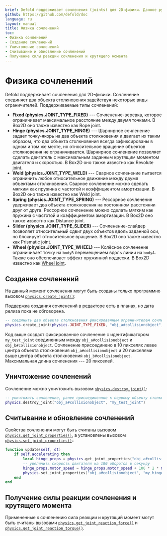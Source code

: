 ```yaml
---
brief: Defold поддерживает сочленения (joints) для 2D-физики. Данное руководство объясняет как создавать и работать с сочленениями.
github: https://github.com/defold/doc
language: ru
layout: manual
title: Физика сочленений
toc:
- Физика сочленений
- Создание сочленений
- Уничтожение сочленений
- Считывание и обновление сочленений
- Получение силы реакции сочленения и крутящего момента
---
```


# Физика сочленений

Defold поддерживает сочленения для 2D-физики. Сочленение соединяет два объекта столкновения задействуя некоторые виды ограничителей. Поддерживаемые типы сочленений:

* **Fixed (physics.JOINT_TYPE_FIXED)** --- Сочленение-веревка, которое ограничивает максимальное расстояние между двумя точками. В Box2D оно также известно как Rope joint.
* **Hinge (physics.JOINT_TYPE_HINGE)** --- Шарнирное сочленение задает точку-якорь на два объекта столкновения и двигает их таким образом, что два объекта столкновения всегда зафиксированы в одном и том же месте, но относительное вращение объектов столкновения не ограничивается. Шарнирное сочленение позволяет сделать двигатель с максимальным заданным крутящим моментом двигателя и скоростью. В Box2D оно также известно как Revolute joint.
* **Weld (physics.JOINT_TYPE_WELD)** --- Сварное сочленение пытается ограничить любое относительное движение между двумя объектами столкновения. Сварное сочленение можно сделать мягким как пружина с частотой и коэффициентом амортизации. В Box2D оно также известно как Weld joint.
* **Spring (physics.JOINT_TYPE_SPRING)** --- Рессорное сочленение удерживает два объекта столкновения на постоянном расстоянии друг от друга. Рессорное сочленение можно сделать мягким как пружина с частотой и коэффициентом амортизации. В Box2D оно также известно как Distance joint.
* **Slider (physics.JOINT_TYPE_SLIDER)** --- Сочленение-слайдер позволяет относительный сдвиг двух объектов вдоль заданной оси, но блокирует относительное вращение. В Box2D оно также известно как Prismatic joint.
* **Wheel (physics.JOINT_TYPE_WHEEL)** --- Колёсное сочленение ограничивает точку на `bodyB` перемещением вдоль линии на `bodyA`. Также оно обеспечивает эффект пружинной подвески. В Box2D известно как [Wheel joint](https://box2d.org/documentation/group__wheel__joint.html#details).

## Создание сочленений

На данный момент сочленения могут быть созданы только программно вызовом [`physics.create_joint()`](/ref/physics/#physics.create_joint:joint_type-collisionobject_a-joint_id-position_a-collisionobject_b-position_b-[properties]):
<div class='sidenote' markdown='1'>
Поддержка создания сочленений в редакторе есть в планах, но дата релиза пока не обговорена.
</div>

```lua
-- соединить два объекта столкновения фиксированным ограничителем сочленения (веревка)
physics.create_joint(physics.JOINT_TYPE_FIXED, "obj_a#collisionobject", "my_test_joint", vmath.vector3(10, 0, 0), "obj_b#collisionobject", vmath.vector3(0, 20, 0), { max_length = 20 })
```

Код выше создаст фиксированное сочленение с идентификатором `my_test_joint` соединенным между `obj_a#collisionobject` и `obj_b#collisionobject`. Сочленение присоединено в 10 пикселях левее центра объекта столкновения `obj_a#collisionobject` и 20 пикселями выше центра объекта столкновения `obj_b#collisionobject`. Максимальная длина сочленения --- 20 пикселей.

## Уничтожение сочленений

Сочленение можно уничтожить вызовом [`physics.destroy_joint()`](/ref/physics/#physics.destroy_joint:collisionobject-joint_id):

```lua
-- уничтожить сочленение, ранее присоединенное к первому объекту столкновения
physics.destroy_joint("obj_a#collisionobject", "my_test_joint")
```

## Считывание и обновление сочленений

Свойства сочленения могут быть считаны вызовом [`physics.get_joint_properties()`](/ref/physics/#physics.get_joint_properties:collisionobject-joint_id), а установлены вызовом [`physics.set_joint_properties()`](/ref/physics/#physics.set_joint_properties:collisionobject-joint_id-properties)::

```lua
function update(self, dt)
    if self.accelerating then
        local hinge_props = physics.get_joint_properties("obj_a#collisionobject", "my_hinge")
        -- увеличить скорость двигателя на 100 оборотов в секунду
        hinge_props.motor_speed = hinge_props.motor_speed + 100 * 2 * math.pi * dt
        physics.set_joint_properties("obj_a#collisionobject", "my_hinge", hinge_props)
    end
end
```

## Получение силы реакции сочленения и крутящего момента

Примененные к сочленению сила реакции и крутящий момент могут быть считаны вызовами [`physics.get_joint_reaction_force()`](/ref/physics/#physics.get_joint_reaction_force:collisionobject-joint_id) и [`physics.get_joint_reaction_torque()`](/ref/physics/#physics.get_joint_reaction_torque:collisionobject-joint_id).